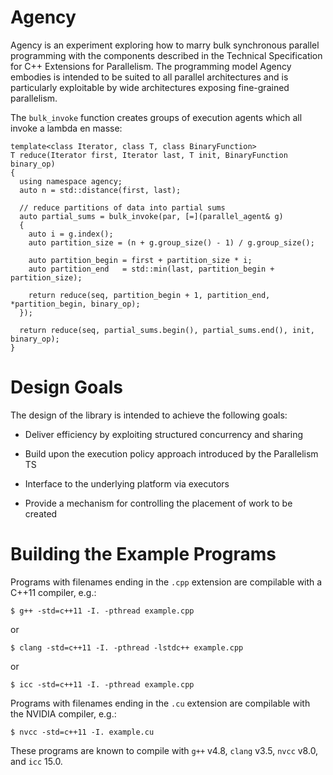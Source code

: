 Agency
===============

Agency is an experiment exploring how to marry bulk synchronous parallel programming with the components described in the Technical Specification for C++ Extensions for Parallelism. The programming model Agency embodies is intended to be suited to all parallel architectures and is particularly exploitable by wide architectures exposing fine-grained parallelism.

The `bulk_invoke` function creates groups of execution agents which all invoke a lambda en masse:

    template<class Iterator, class T, class BinaryFunction>
    T reduce(Iterator first, Iterator last, T init, BinaryFunction binary_op)
    {
      using namespace agency;
      auto n = std::distance(first, last);

      // reduce partitions of data into partial sums
      auto partial_sums = bulk_invoke(par, [=](parallel_agent& g)
      {
        auto i = g.index();
        auto partition_size = (n + g.group_size() - 1) / g.group_size();

        auto partition_begin = first + partition_size * i;
        auto partition_end   = std::min(last, partition_begin + partition_size);

        return reduce(seq, partition_begin + 1, partition_end, *partition_begin, binary_op);
      });

      return reduce(seq, partial_sums.begin(), partial_sums.end(), init, binary_op);
    }

# Design Goals

The design of the library is intended to achieve the following goals:

  * Deliver efficiency by exploiting structured concurrency and sharing

  * Build upon the execution policy approach introduced by the Parallelism TS

  * Interface to the underlying platform via executors

  * Provide a mechanism for controlling the placement of work to be created

# Building the Example Programs

Programs with filenames ending in the `.cpp` extension are compilable with a C++11 compiler, e.g.:

    $ g++ -std=c++11 -I. -pthread example.cpp

or

    $ clang -std=c++11 -I. -pthread -lstdc++ example.cpp

or

    $ icc -std=c++11 -I. -pthread example.cpp
    
Programs with filenames ending in the `.cu` extension are compilable with the NVIDIA compiler, e.g.:

    $ nvcc -std=c++11 -I. example.cu
    
These programs are known to compile with `g++` v4.8, `clang` v3.5, `nvcc` v8.0, and `icc` 15.0.
